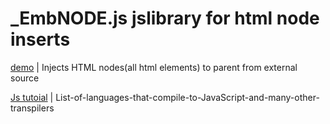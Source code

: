 # _EmbNODE.js jslibrary for html node inserts

[demo](https://gultekinmg.github.io/_EmbNODE.js/index.html) | Injects HTML nodes(all html elements) to parent from external source 

[Js tutoial](https://github.com/gultekinmg/_EmbNODE.js/wiki/List-of-languages-that-compile-to-JavaScript-and-many-other-transpilers) | List-of-languages-that-compile-to-JavaScript-and-many-other-transpilers






